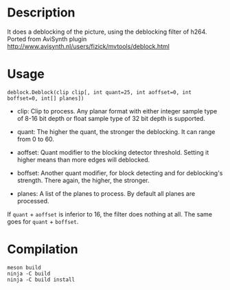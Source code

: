 Description
===========

It does a deblocking of the picture, using the deblocking filter of h264. Ported from AviSynth plugin http://www.avisynth.nl/users/fizick/mvtools/deblock.html


Usage
=====

    deblock.Deblock(clip clip[, int quant=25, int aoffset=0, int boffset=0, int[] planes])

* clip: Clip to process. Any planar format with either integer sample type of 8-16 bit depth or float sample type of 32 bit depth is supported.

* quant: The higher the quant, the stronger the deblocking. It can range from 0 to 60.

* aoffset: Quant modifier to the blocking detector threshold. Setting it higher means than more edges will deblocked.

* boffset: Another quant modifier, for block detecting and for deblocking's strength. There again, the higher, the stronger.

* planes: A list of the planes to process. By default all planes are processed.

If `quant` + `aoffset` is inferior to 16, the filter does nothing at all. The same goes for `quant` + `boffset`.


Compilation
===========

```
meson build
ninja -C build
ninja -C build install
```
